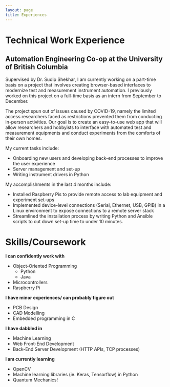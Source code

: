 ```yaml
---
layout: page
title: Experiences
---
```

# Technical Work Experience

## Automation Engineering Co-op at the University of British Columbia
Supervised by Dr. Sudip Shekhar, I am currently working on a part-time basis on a project that involves creating browser-based interfaces to modernize test and measurement instrument automation. I previously worked on this project on a full-time basis as an intern from September to December.

The project spun out of issues caused by COVID-19, namely the limited access researchers faced as restrictions prevented them from conducting in-person activities. Our goal is to create an easy-to-use web app that will allow researchers and hobbyists to interface with automated test and measurement equipments and conduct experiments from the comforts of their own homes. 

My current tasks include:
- Onboarding new users and developing back-end processes to improve the user experience
- Server management and set-up
- Writing instrument drivers in Python

My accomplishments in the last 4 months include:
- Installed Raspberry Pis to provide remote access to lab equipment and experiment set-ups
- Implemented device-level connections (Serial, Ethernet, USB, GPIB) in a Linux environment to expose connections to a remote server stack
- Streamlined the installation process by writing Python and Ansible scripts to cut down set-up time to under 10 minutes.


# Skills/Coursework

**I can confidently work with**

- Object-Oriented Programming
  - Python
  - Java
- Microcontrollers
- Raspberry Pi

**I have minor experiences/ can probably figure out**

- PCB Design
- CAD Modelling
- Embedded programming in C

**I have dabbled in**

- Machine Learning
- Web Front-End Development
- Back-End Server Development (HTTP APIs, TCP processes)

**I am currently learning**

- OpenCV
- Machine learning libraries (ie. Keras, Tensorflow) in Python
- Quantum Mechanics!